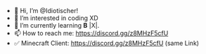 - 👋 Hi, I’m @Idiotischer!
- 👀 I’m interested in coding XD
- 🌱 I’m currently learning **B** |X|.
- 📫 How to reach me: https://discord.gg/z8MHzF5cfU
- ✅ Minecraft Client: https://discord.gg/z8MHzF5cfU (same Link)
